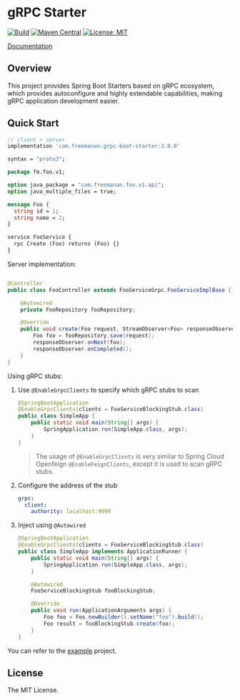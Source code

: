 # gRPC Starter

[![Build](https://img.shields.io/github/actions/workflow/status/DanielLiu1123/httpexchange-spring-boot-starter/build.yml?branch=main)](https://github.com/DanielLiu1123/httpexchange-spring-boot-starter/actions)
[![Maven Central](https://img.shields.io/maven-central/v/com.freemanan/httpexchange-spring-boot-starter)](https://search.maven.org/artifact/com.freemanan/httpexchange-spring-boot-starter)
[![License: MIT](https://img.shields.io/badge/License-MIT-yellow.svg)](https://opensource.org/licenses/MIT)

[Documentation](https://danielliu1123.github.io/grpc-starter)

## Overview

This project provides Spring Boot Starters based on gRPC ecosystem, which provides autoconfigure and highly extendable
capabilities, making gRPC application development easier.

## Quick Start

```groovy
// client + server
implementation 'com.freemanan:grpc-boot-starter:3.0.0'
```

```protobuf
syntax = "proto3";

package fm.foo.v1;

option java_package = "com.freemanan.foo.v1.api";
option java_multiple_files = true;

message Foo {
  string id = 1;
  string name = 2;
}

service FooService {
  rpc Create (Foo) returns (Foo) {}
}
```

Server implementation:

```java

@Controller
public class FooController extends FooServiceGrpc.FooServiceImplBase {

    @Autowired
    private FooRepository fooRepository;

    @Override
    public void create(Foo request, StreamObserver<Foo> responseObserver) {
        Foo foo = fooRepository.save(request);
        responseObserver.onNext(foo);
        responseObserver.onCompleted();
    }
}
```

Using gRPC stubs:

1. Use `@EnableGrpcClients` to specify which gRPC stubs to scan

    ```java
    @SpringBootApplication
    @EnableGrpcClients(clients = FooServiceBlockingStub.class)
    public class SimpleApp {
        public static void main(String[] args) {
            SpringApplication.run(SimpleApp.class, args);
        }
    }
    ```

   > The usage of `@EnableGrpcClients` is very similar to Spring Cloud Openfeign `@EnableFeignClients`, except it is used to scan gRPC stubs.

2. Configure the address of the stub

    ```yaml
    grpc:
      client:
        authority: localhost:9090
    ```

3. Inject using `@Autowired`

    ```java
    @SpringBootApplication
    @EnableGrpcClients(clients = FooServiceBlockingStub.class)
    public class SimpleApp implements ApplicationRunner {
        public static void main(String[] args) {
            SpringApplication.run(SimpleApp.class, args);
        }
    
        @Autowired
        FooServiceBlockingStub fooBlockingStub;
    
        @Override
        public void run(ApplicationArguments args) {
            Foo foo = Foo.newBuilder().setName("foo").build();
            Foo result = fooBlockingStub.create(foo);
        }
    }
    ```

You can refer to the [example](examples/simple) project.

## License

The MIT License.
